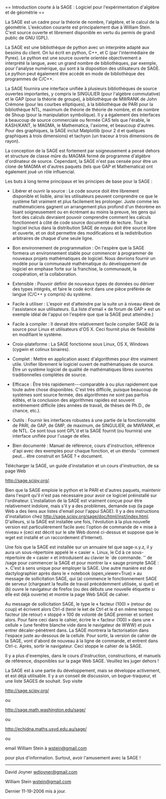 == Introduction courte à la SAGE : Logiciel pour l'expérimentation d'algèbre et de géométrie ==

La SAGE est un cadre pour la théorie de nombre, l'algèbre, et le calcul de la géométrie. L'exécution courante est principalement due à William Stein. C'est source ouverte et librement disponible en vertu du permis de grand public de GNU (GPL). 

La SAGE est une bibliothèque de python avec un interprète adapté aux besoins du client. On lui écrit en python, C++, et C (par l'intermédiaire de Pyrex). Le python est une source ouverte orientée objectivement a interprété la langue, avec un grand nombre de bibliothèques, par exemple, pour l'analyse numérique, qui sont à la disposition des utilisateurs de SAGE. Le python peut également être accédé en mode de bibliothèque des programmes de C/C++. 

La SAGE fournira une interface unifiée à plusieurs bibliothèques de source ouvertes importantes, y compris le SINGULIER (pour l'algèbre commutative) et le GAP (pour la théorie de groupe), à bibliothèque de MWRANK de John Crémone (pour les courbes elliptiques), à la bibliothèque de PARI pour la bibliothèque NTL, maximum de théorie de théorie de nombre, et de nombre de Shoup (pour la manipulation symbolique). Il y a également des interfaces à beaucoup de source commerciale ou fermée CAS tels que l'érable, le KASH/KANT, le MAGMA, le Mathematica, l'axiome, et beaucoup d'autres. Pour des graphiques, la SAGE inclut Matplotlib (pour 2 d et quelques graphiques à trois dimensions) et tachyon (un traceur à trois dimensions de rayon). 

La conception de la SAGE est fortement par soigneusement a pensé dehors et structure de classe mûre du MAGMA fermé de programme d'algèbre d'ordinateur de source. Cependant, la SAGE n'est pas censée pour être un clone de MAGMA et d'autres paquets (tels que GAP et Mathematica) ont également joué un rôle influencial. 

Les buts à long terme principaux et les principes de base pour la SAGE :

 * Libérer et ouvrir la source : Le code source doit être librement disponible et lisible, ainsi les utilisateurs peuvent comprendre ce que le système fait vraiment et plus facilement les prolonger. Juste comme les mathématiciens gagnent un arrangement plus profond d'un théorème en lisant soigneusement ou en écrémant au moins la preuve, les gens qui font des calculs devraient pouvoir comprendre comment les calculs fonctionnent à côté de code source documenté de lecture. Tout le logiciel inclus dans la distribution SAGE de noyau doit être source libre et ouverte, et on doit permettre des modifications et la redistribution arbitraires de chaque d'une seule ligne.

 * Bon environnement de programmation : On l'espère que la SAGE formera un environnement stable pour commencer à programmer de nouveaux projets mathématiques de logiciel. Nous devrions fournir un modèle pour la communauté mathématique du développement de logiciel en emphase forte sur la franchise, la communauté, la coopération, et la collaboration.

 * Extensible : Pouvoir définir de nouveaux types de données ou dériver des types intégrés, et faire le code écrit dans une pièce préférée de langue (C/C++ y compris) du système.

 * Facile à utiliser : L'espoir est d'atteindre par la suite un à niveau élevé de l'assistance aux utilisateurs. (La liste d'email « de forum de GAP » est un exemple idéal de l'appui on l'espère que que la SAGE peut atteindre.)
 
 * Facile à compiler : Il devrait être relativement facile compiler SAGE de la source pour Linux et utilisateurs d'OS X. Ceci fournit plus de flexibilité en modifiant le système.

 * Croix-plateforme : La SAGE fonctionne sous Linux, OS X, Windows (cygwin et colinux binaires).

 * Complet : Mettre en application assez d'algorithmes pour être vraiment utile. Unifier librement le logiciel ouvert de mathématiques de source. Être un système logiciel de qualité de mathématiques libres ouvertes traditionnelles complètes de source.

 * Efficace : Être très rapidement---comparable à ou plus rapidement que toute autre chose disponibles. C'est très difficile, puisque beaucoup de systèmes sont source fermée, des algorithmes ne sont pas parfois édités, et la conclusion des algorithmes rapides est souvent extrêmement difficile (des années de travail, de thèses de Ph.D., de chance, etc.).

 * Outils : Fournir les interfaces robustes à une partie de la fonctionnalité de PARI, de GAP, de GMP, de maximum, de SINGULIER, de MWRANK, et de NTL. Ce sont tous sont GPL'd et la SAGE fournit (ou fournira) une interface unifiée pour l'usage de elles.

 * Bien documenté : Manuel de référence, cours d'instruction, référence d'api avec des exemples pour chaque fonction, et un étendu ``comment peut… être construit en SAGE ? « document.

Télécharger la SAGE, un guide d'installation et un cours d'instruction, de sa page Web 

http://sage.scipy.org/. 

Bien que la SAGE emploie le python et le PARI et d'autres paquets, maintenir dans l'esprit qu'il n'est pas nécessaire pour avoir ce logiciel préinstallé sur l'ordinateur. L'installation de la SAGE est vraiment conçue pour être relativement indolore, mais s'il y a des problèmes, demande svp (la page Web a des liens aux listes d'email pour l'appui SAGE). Il y a des instructions d'installation chez http://sage.scipy.org/sage/doc/html/inst/index.html. D'ailleurs, si la SAGE est installée une fois, l'évolution à la plus nouvelle version est particulièrement facile avec l'option de commande de « mise à niveau » (ceci est décrit sur le site Web donné ci-dessus et suppose que le wget est installé et un raccordement d'Internet). 

Une fois que la SAGE est installée sur un annuaire tel que sage-x.y.z, il y aura un sous-répertoire appelé le « casier ». Linux, le Cd à ce sous-répertoire de « casier » et introduisent au clavier le `de commande. '' de /sage pour commencer la SAGE et pour montrer la « sauge prompte SAGE :  ». C'est à sens unique pour employer la SAGE. Une autre manière est de dactylographier après dans le « notebook (open_viewer=True) » au message de sollicitation SAGE, qui 
(a) commence le fonctionnement SAGE de serveur (chargeant la feuille de travail précédemment utilisée, si quel) et 
(b) ouvre le navigateur de firefox (ou des débuts une nouvelle étiquette si elle est déjà ouverte) et montre la page Web SAGE de cahier. 

Au message de sollicitation SAGE, le type le « facteur (100) » (retour de coup) et écrivent alors Ctrl-d (tenir le ket de Ctrl et le d en même temps) ou facteur (de retour) « stoppé » 100 de volonté de SAGE premier et sortent alors. Pour faire ceci dans le cahier, écrire le « facteur (100) » dans une « cellule » (une fenêtre blanche vide dans le navigateur de WWW) et puis entrer décaler-pénètrent dans. La SAGE montrera la factorisation dans l'espace juste au-dessous de la cellule. Pour sortir, la version de cahier de la SAGE, vont d'abord de nouveau à la ligne de commande, et entrent dans Ctrl-c. Après, sortir le navigateur. Ceci stoppe le cahier de la SAGE. 

Il y a plus d'exemples, dans le cours d'instruction, constructions, et manuels de référence, disponibles sur la page Web SAGE. Veuillez les juger dehors ! 

La SAGE est à une partie du développement, mais se développe activement, et est déjà utilisable. Il y a un conseil de discussion, un bogue-traqueur, et une liste SAGES de souhait. Svp visite 

http://sage.scipy.org/ 

ou 

http://sage.math.washington.edu/sage/ 

ou 

http://echidna.maths.usyd.edu.au/sage/ 

ou 

email William Stein à wstein@gmail.com 

pour plus d'information. Surtout, avoir l'amusement avec la SAGE !

----

David Joyner
wdjoyner@gmail.com

William Stein
wstein@gmail.com

Dernier 11-19-2006 mis à jour.
